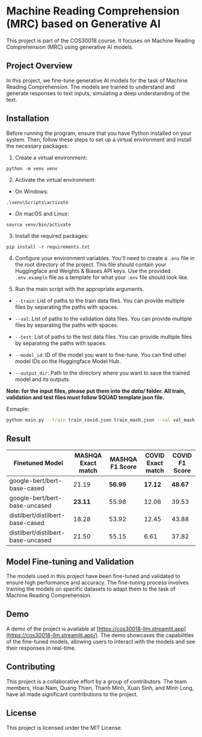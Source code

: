 # Machine Reading Comprehension (MRC) based on Generative AI

This project is part of the COS30018 course. It focuses on Machine Reading Comprehension (MRC) using generative AI models.

## Project Overview

In this project, we fine-tune generative AI models for the task of Machine Reading Comprehension. The models are trained to understand and generate responses to text inputs, simulating a deep understanding of the text.

## Installation

Before running the program, ensure that you have Python installed on your system. Then, follow these steps to set up a virtual environment and install the necessary packages:

1. Create a virtual environment:

```
python -m venv venv
```

2. Activate the virtual environment:

- On Windows:

```
.\venv\Scripts\activate
```

- On macOS and Linux:

```
source venv/bin/activate
```

3. Install the required packages:

```
pip install -r requirements.txt
```

4. Configure your environment variables. You'll need to create a `.env` file in the root directory of the project. This file should contain your Huggingface and Weights & Biases API keys. Use the provided `.env.example` file as a template for what your `.env` file should look like.

5. Run the main script with the appropriate arguments.

- `--train`: List of paths to the train data files. You can provide multiple files by separating the paths with spaces.

- `--val`: List of paths to the validation data files. You can provide multiple files by separating the paths with spaces.

- `--test`: List of paths to the test data files. You can provide multiple files by separating the paths with spaces.

- `--model_id`: ID of the model you want to fine-tune. You can find other model IDs on the Huggingface Model Hub.

- `--output_dir`: Path to the directory where you want to save the trained model and its outputs.

**Note: for the input files, please put them into the _data/_ folder. All train, validation and test files must follow SQUAD template json file.**

Exmaple:

```bash
python main.py --train train_covid.json train_mash.json --val val_mash.json val_covid.json --test test_mash.json test_covid.json --model_id bert-base-uncased --output_dir output
```

## Result

| Finetuned Model                    | MASHQA Exact match | MASHQA F1 Score | COVID Exact match | COVID F1 Score |
| ---------------------------------- | ------------------ | --------------- | ----------------- | -------------- |
| google-bert/bert-base-cased        | 21.19              | **56.99**       | **17.12**         | **48.67**      |
| google-bert/bert-base-uncased      | **23.11**          | 55.98           | 12.06             | 39.53          |
| distilbert/distilbert-base-cased   | 18.28              | 53.92           | 12.45             | 43.88          |
| distilbert/distilbert-base-uncased | 21.50              | 55.15           | 6.61              | 37.82          |

## Model Fine-tuning and Validation

The models used in this project have been fine-tuned and validated to ensure high performance and accuracy. The fine-tuning process involves training the models on specific datasets to adapt them to the task of Machine Reading Comprehension.

## Demo

A demo of the project is available at [https://cos30018-llm.streamlit.app](https://cos30018-llm.streamlit.app/). The demo showcases the capabilities of the fine-tuned models, allowing users to interact with the models and see their responses in real-time.

## Contributing

This project is a collaborative effort by a group of contributors. The team members, Hoai Nam, Quang Thien, Thanh Minh, Xuan Sinh, and Minh Long, have all made significant contributions to the project.

## License

This project is licensed under the MIT License.

